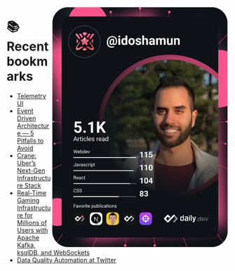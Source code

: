 <a href="https://app.daily.dev/idoshamun"><img src="https://raw.githubusercontent.com/idoshamun/idoshamun/devcard/devcard.svg" align='right' width="400" alt="Ido Shamun's Dev Card"/></a>

# 📚 Recent bookmarks
<!-- BOOKMARKS:START -->
- [Telemetry UI](https://app.daily.dev/posts/n-rIzy7qB?utm_source=rss&utm_medium=bookmarks&utm_campaign=28849d86070e4c099c877ab6837c61f0)
- [Event Driven Architecture — 5 Pitfalls to Avoid](https://app.daily.dev/posts/mtF5IngEv?utm_source=rss&utm_medium=bookmarks&utm_campaign=28849d86070e4c099c877ab6837c61f0)
- [Crane: Uber’s Next-Gen Infrastructure Stack](https://app.daily.dev/posts/ng2GuYcnZ?utm_source=rss&utm_medium=bookmarks&utm_campaign=28849d86070e4c099c877ab6837c61f0)
- [Real-Time Gaming Infrastructure for Millions of Users with Apache Kafka, ksqlDB, and WebSockets](https://app.daily.dev/posts/WDbwQYECy?utm_source=rss&utm_medium=bookmarks&utm_campaign=28849d86070e4c099c877ab6837c61f0)
- [Data Quality Automation at Twitter](https://app.daily.dev/posts/LSEbl5CLk?utm_source=rss&utm_medium=bookmarks&utm_campaign=28849d86070e4c099c877ab6837c61f0)
<!-- BOOKMARKS:END -->
